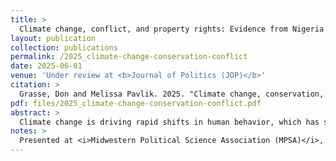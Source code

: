 ```yaml
---
title: >
  Climate change, conflict, and property rights: Evidence from Nigeria
layout: publication
collection: publications
permalink: /2025_climate-change-conservation-conflict
date: 2025-06-01
venue: 'Under review at <b>Journal of Politics (JOP)</b>'
citation: >
  Grasse, Don and Melissa Pavlik. 2025. "Climate change, conservation, and conflict: Evidence from Nigeria." <i>Working Paper</i>.
pdf: files/2025_climate-change-conservation-conflict.pdf
abstract: >
  Climate change is driving rapid shifts in human behavior, which has spurred violent conflict over resources. Environmental degradation prompts conservation laws, which attempt to preserve resources. How do conservation efforts impact climate-conflict dynamics? We develop a theoretical model built on the insight that land-use restrictions intended to conserve resources can discourage productive effort, creating an incentive use coercion to capture resources. We find evidence for the model's observational implications in Nigeria, exploiting the staggered adoption of laws that restrict open cattle grazing using a difference-in-differences design. We show farmer-herder conflicts become more fatal after such laws are passed. The effect is moderated by favorable rainfall, but exacerbated by negative shocks. Survey data suggests ethnic and religious tensions increased after law passage. Our results illustrate the negative unintended consequences of conservation laws, while highlighting how institutions and climate shocks interact to produce political violence.
notes: >
  Presented at <i>Midwestern Political Science Association (MPSA)</i>, 2023; <i>Boston-Area Working Group on African Political Economy (BWGAPE)</i>, 2023; and <i>Empirical Studies of Conflict (ESOC)</i>, 2024.
---
```


